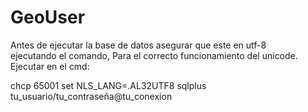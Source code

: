 # GeoUser
Antes de ejecutar la base de datos asegurar que este en utf-8 ejecutando el comando, Para el correcto funcionamiento del unicode.
Ejecutar en el cmd:

chcp 65001
set NLS_LANG=.AL32UTF8
sqlplus tu_usuario/tu_contraseña@tu_conexion
